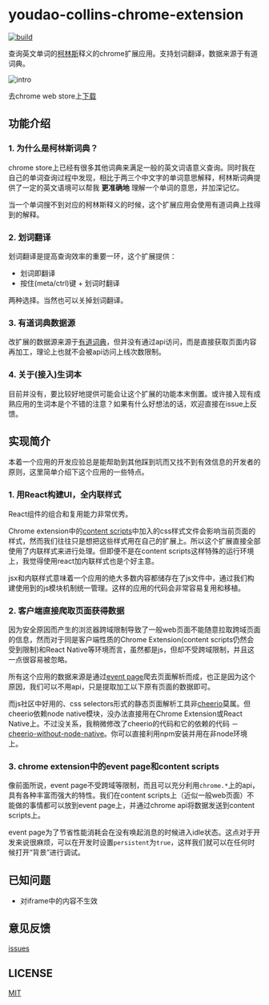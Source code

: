 # youdao-collins-chrome-extension

[![build](https://api.travis-ci.org/oyyd/youdao-collins-chrome-extension.svg?branch=master)](https://travis-ci.org/oyyd/youdao-collins-chrome-extension)

查询英文单词的[柯林斯](https://www.collinsdictionary.com/)释义的chrome扩展应用。支持划词翻译，数据来源于有道词典。

![intro](https://oyyd.github.io/youdao-collins-chrome-extension/pics/intro.webp)

去chrome web store上[下载](https://chrome.google.com/webstore/detail/mkohdjbfagmlcaclajmadgkojelkbbfj/)

## 功能介绍

### 1. 为什么是柯林斯词典？

chrome store上已经有很多其他词典来满足一般的英文词语意义查询。同时我在自己的单词查询过程中发现，相比于两三个中文字的单词意思解释，柯林斯词典提供了一定的英文语境可以帮我 **更准确地** 理解一个单词的意思，并加深记忆。

当一个单词搜不到对应的柯林斯释义的时候，这个扩展应用会使用有道词典上找得到的解释。

### 2. 划词翻译

划词翻译是提高查询效率的重要一环，这个扩展提供：

- 划词即翻译
- 按住(meta/ctrl)键 + 划词时翻译

两种选择。当然也可以关掉划词翻译。

### 3. 有道词典数据源

改扩展的数据源来源于[有道词典](http://dict.youdao.com/)，但并没有通过api访问，而是直接获取页面内容再加工，理论上也就不会被api访问上线次数限制。

### 4. 关于(接入)生词本

目前并没有，要比较好地提供可能会让这个扩展的功能本末倒置。或许接入现有成熟应用的生词本是个不错的注意？如果有什么好想法的话，欢迎直接在issue上反馈。

## 实现简介

本着一个应用的开发应验总是能帮助到其他踩到坑而又找不到有效信息的开发者的原则，这里简单介绍下这个应用的一些特点。

### 1. 用React构建UI，全内联样式

React组件的组合和复用能力非常优秀。

Chrome extension中的[content scripts](https://developer.chrome.com/extensions/content_scripts)中加入的css样式文件会影响当前页面的样式，然而我们往往只是想把这些样式用在自己的扩展上。所以这个扩展直接全部使用了内联样式来进行处理。但即便不是在content scripts这样特殊的运行环境上，我觉得使用react加内联样式也是个好主意。

jsx和内联样式意味着一个应用的绝大多数内容都储存在了js文件中，通过我们构建使用到的js模块机制统一管理。这样的应用的代码会非常容易复用和移植。

### 2. 客户端直接爬取页面获得数据

因为安全原因而产生的浏览器跨域限制导致了一般web页面不能随意拉取跨域页面的信息，然而对于同是客户端性质的Chrome Extension(content scripts仍然会受到限制)和React Native等环境而言，虽然都是js，但却不受跨域限制，并且这一点很容易被忽略。

所有这个应用的数据来源是通过[event page](https://developer.chrome.com/extensions/event_pages)爬去页面解析而成，也正是因为这个原因，我们可以不用api，只是提取加工以下原有页面的数据即可。

而js社区中好用的、css selectors形式的静态页面解析工具非[cheerio](https://github.com/cheeriojs/cheerio)莫属。但cheerio依赖node native模块，没办法直接用在Chrome Extension或React Native上。不过没关系，我稍微修改了cheerio的代码和它的依赖的代码 － [cheerio-without-node-native](https://github.com/oyyd/cheerio-without-node-native)。你可以直接利用npm安装并用在非node环境上。

### 3. chrome extension中的event page和content scripts

像前面所说，event page不受跨域等限制，而且可以充分利用`chrome.*`上的api，具有各种丰富而强大的特性。我们在content scripts上（近似一般web页面）不能做的事情都可以放到event page上，并通过chrome api将数据发送到content scripts上。

event page为了节省性能消耗会在没有唤起消息的时候进入idle状态。这点对于开发来说很麻烦，可以在开发时设置`persistent`为`true`，这样我们就可以在任何时候打开“背景”进行调试。

## 已知问题

- 对iframe中的内容不生效

## 意见反馈

[issues](https://github.com/oyyd/youdao-collins-chrome-extension/issues)

## LICENSE

[MIT](./LICENSE.md)
